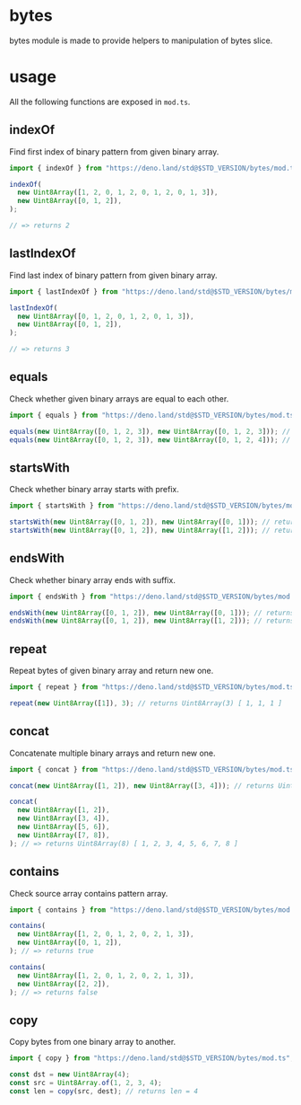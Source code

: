 # bytes

bytes module is made to provide helpers to manipulation of bytes slice.

# usage

All the following functions are exposed in `mod.ts`.

## indexOf

Find first index of binary pattern from given binary array.

```typescript
import { indexOf } from "https://deno.land/std@$STD_VERSION/bytes/mod.ts";

indexOf(
  new Uint8Array([1, 2, 0, 1, 2, 0, 1, 2, 0, 1, 3]),
  new Uint8Array([0, 1, 2]),
);

// => returns 2
```

## lastIndexOf

Find last index of binary pattern from given binary array.

```typescript
import { lastIndexOf } from "https://deno.land/std@$STD_VERSION/bytes/mod.ts";

lastIndexOf(
  new Uint8Array([0, 1, 2, 0, 1, 2, 0, 1, 3]),
  new Uint8Array([0, 1, 2]),
);

// => returns 3
```

## equals

Check whether given binary arrays are equal to each other.

```typescript
import { equals } from "https://deno.land/std@$STD_VERSION/bytes/mod.ts";

equals(new Uint8Array([0, 1, 2, 3]), new Uint8Array([0, 1, 2, 3])); // returns true
equals(new Uint8Array([0, 1, 2, 3]), new Uint8Array([0, 1, 2, 4])); // returns false
```

## startsWith

Check whether binary array starts with prefix.

```typescript
import { startsWith } from "https://deno.land/std@$STD_VERSION/bytes/mod.ts";

startsWith(new Uint8Array([0, 1, 2]), new Uint8Array([0, 1])); // returns true
startsWith(new Uint8Array([0, 1, 2]), new Uint8Array([1, 2])); // returns false
```

## endsWith

Check whether binary array ends with suffix.

```typescript
import { endsWith } from "https://deno.land/std@$STD_VERSION/bytes/mod.ts";

endsWith(new Uint8Array([0, 1, 2]), new Uint8Array([0, 1])); // returns false
endsWith(new Uint8Array([0, 1, 2]), new Uint8Array([1, 2])); // returns true
```

## repeat

Repeat bytes of given binary array and return new one.

```typescript
import { repeat } from "https://deno.land/std@$STD_VERSION/bytes/mod.ts";

repeat(new Uint8Array([1]), 3); // returns Uint8Array(3) [ 1, 1, 1 ]
```

## concat

Concatenate multiple binary arrays and return new one.

```typescript
import { concat } from "https://deno.land/std@$STD_VERSION/bytes/mod.ts";

concat(new Uint8Array([1, 2]), new Uint8Array([3, 4])); // returns Uint8Array(4) [ 1, 2, 3, 4 ]

concat(
  new Uint8Array([1, 2]),
  new Uint8Array([3, 4]),
  new Uint8Array([5, 6]),
  new Uint8Array([7, 8]),
); // => returns Uint8Array(8) [ 1, 2, 3, 4, 5, 6, 7, 8 ]
```

## contains

Check source array contains pattern array.

```typescript
import { contains } from "https://deno.land/std@$STD_VERSION/bytes/mod.ts";

contains(
  new Uint8Array([1, 2, 0, 1, 2, 0, 2, 1, 3]),
  new Uint8Array([0, 1, 2]),
); // => returns true

contains(
  new Uint8Array([1, 2, 0, 1, 2, 0, 2, 1, 3]),
  new Uint8Array([2, 2]),
); // => returns false
```

## copy

Copy bytes from one binary array to another.

```typescript
import { copy } from "https://deno.land/std@$STD_VERSION/bytes/mod.ts";

const dst = new Uint8Array(4);
const src = Uint8Array.of(1, 2, 3, 4);
const len = copy(src, dest); // returns len = 4
```

